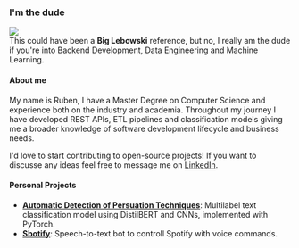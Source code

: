 ### I'm the dude

![](https://komarev.com/ghpvc/?username=TeimasTeimoso&style=flat-square)  
This could have been a **Big Lebowski** reference, but no, I really am the dude if you're into Backend Development, Data Engineering and Machine Learning.

#### About me
My name is Ruben, I have a Master Degree on Computer Science and experience both on the industry and academia. Throughout my journey I have developed REST APIs, ETL pipelines and classification models giving me a broader knowledge of software development lifecycle and business needs. 

I'd love to start contributing to open-source projects! If you want to discusse any ideas feel free to message me on [LinkedIn](https://www.linkedin.com/in/ruben-teimas/).

#### Personal Projects
- [**Automatic Detection of Persuation Techniques**](https://github.com/TeimasTeimoso/ADPT-AI): Multilabel text classification model using DistilBERT and CNNs, implemented with PyTorch.
- [**Sbotify**](https://github.com/TeimasTeimoso/Sbotify): Speech-to-text bot to controll Spotify with voice commands.
